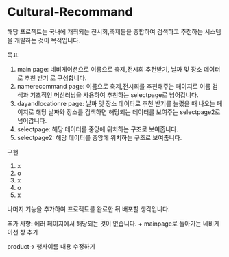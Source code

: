 # Cultural-Recommand

해당 프로젝트는 국내에 개최되는 전시회,축제들을 종합하여 검색하고 추천하는 시스템을 개발하는 것이 목적입니다.

목표

1. main page: 네비게이션으로 이름으로 축제,전시회 추천받기, 날짜 및 장소 데이터로 추천 받기 로 구성합니다.
2. namerecommand page: 이름으로 축제,전시회를 추천해주는 페이지로 이름 검색과 기초적인 머신러닝을 사용하여 추천하는 selectpage로 넘어갑니다.
3. dayandlocationre page: 날짜 및 장소 데이터로 추천 받기를 눌렀을 때 나오는 페이지로 해당 날짜와 장소를 검색하면 해당되는 데이터를 보여주는 selectpage2로 넘어갑니다.
4. selectpage: 해당 데이터를 중앙에 위치하는 구조로 보여줍니다.
5. selectpage2: 해당 데이터를 중앙에 위치하는 구조로 보여줍니다.


구현 
1. x
2. o
3. x
4. o
5. x

나머지 기능을 추가하여 프로젝트를 완료한 뒤 배포할 생각입니다.

추가 사항: 에러 페이지에서 해당되는 것이 없습니다. + mainpage로 돌아가는 네비게이션 창 추가

product-> 행사이름
내용 수정하기
